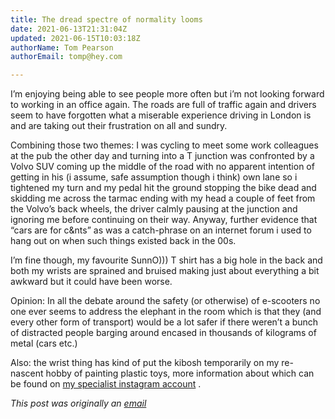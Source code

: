```yaml
---
title: The dread spectre of normality looms
date: 2021-06-13T21:31:04Z
updated: 2021-06-15T10:03:18Z
authorName: Tom Pearson
authorEmail: tomp@hey.com

---
```

I’m enjoying being able to see people more often but i’m not looking forward to working in an office again. The roads are full of traffic again and drivers seem to have forgotten what a miserable experience driving in London is and are taking out their frustration on all and sundry.  
  
Combining those two themes: I was cycling to meet some work colleagues at the pub the other day and turning into a T junction was confronted by a Volvo SUV coming up the middle of the road with no apparent intention of getting in his (i assume, safe assumption though i think) own lane so i tightened my turn and my pedal hit the ground stopping the bike dead and skidding me across the tarmac ending with my head a couple of feet from the Volvo’s back wheels, the driver calmly pausing at the junction and ignoring me before continuing on their way. Anyway, further evidence that “cars are for c&nts” as was a catch-phrase on an internet forum i used to hang out on when such things existed back in the 00s.  
  
I’m fine though, my favourite SunnO))) T shirt has a big hole in the back and both my wrists are sprained and bruised making just about everything a bit awkward but it could have been worse.  
  
Opinion: In all the debate around the safety (or otherwise) of e-scooters no one ever seems to address the elephant in the room which is that they (and every other form of transport) would be a lot safer if there weren’t a bunch of distracted people barging around encased in thousands of kilograms of metal (cars etc.)  
  
Also: the wrist thing has kind of put the kibosh temporarily on my re-nascent hobby of painting plastic toys, more information about which can be found on [my specialist instagram account](https://instagram.com/middleage_of_sigmar) .

_This post was originally an [email](https://world.hey.com/tomp)_